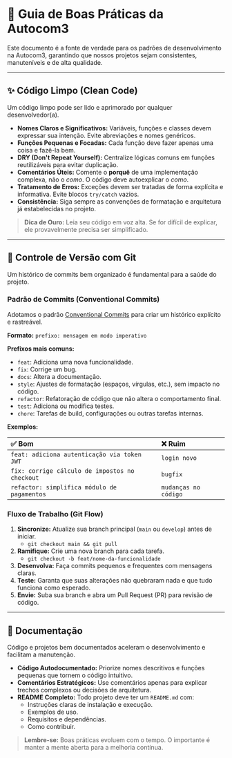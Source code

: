 # 🚀 Guia de Boas Práticas da Autocom3

Este documento é a fonte de verdade para os padrões de desenvolvimento na Autocom3, garantindo que nossos projetos sejam consistentes, manuteníveis e de alta qualidade.

---

## ✨ Código Limpo (Clean Code)

Um código limpo pode ser lido e aprimorado por qualquer desenvolvedor(a).

- **Nomes Claros e Significativos:** Variáveis, funções e classes devem expressar sua intenção. Evite abreviações e nomes genéricos.
- **Funções Pequenas e Focadas:** Cada função deve fazer apenas uma coisa e fazê-la bem.
- **DRY (Don't Repeat Yourself):** Centralize lógicas comuns em funções reutilizáveis para evitar duplicação.
- **Comentários Úteis:** Comente o **porquê** de uma implementação complexa, não o *como*. O código deve autoexplicar o *como*.
- **Tratamento de Erros:** Exceções devem ser tratadas de forma explícita e informativa. Evite blocos `try/catch` vazios.
- **Consistência:** Siga sempre as convenções de formatação e arquitetura já estabelecidas no projeto.

> **Dica de Ouro:** Leia seu código em voz alta. Se for difícil de explicar, ele provavelmente precisa ser simplificado.

---

## 🌿 Controle de Versão com Git

Um histórico de commits bem organizado é fundamental para a saúde do projeto.

### Padrão de Commits (Conventional Commits)
Adotamos o padrão [Conventional Commits](https://www.conventionalcommits.org/pt-br/) para criar um histórico explícito e rastreável.

**Formato:** `prefixo: mensagem em modo imperativo`

**Prefixos mais comuns:**
- `feat`: Adiciona uma nova funcionalidade.
- `fix`: Corrige um bug.
- `docs`: Altera a documentação.
- `style`: Ajustes de formatação (espaços, vírgulas, etc.), sem impacto no código.
- `refactor`: Refatoração de código que não altera o comportamento final.
- `test`: Adiciona ou modifica testes.
- `chore`: Tarefas de build, configurações ou outras tarefas internas.

**Exemplos:**

| ✅ Bom | ❌ Ruim |
| :--- | :--- |
| `feat: adiciona autenticação via token JWT` | `login novo` |
| `fix: corrige cálculo de impostos no checkout` | `bugfix` |
| `refactor: simplifica módulo de pagamentos` | `mudanças no código` |

### Fluxo de Trabalho (Git Flow)
1.  **Sincronize:** Atualize sua branch principal (`main` ou `develop`) antes de iniciar.
    - `git checkout main && git pull`
2.  **Ramifique:** Crie uma nova branch para cada tarefa.
    - `git checkout -b feat/nome-da-funcionalidade`
3.  **Desenvolva:** Faça commits pequenos e frequentes com mensagens claras.
4.  **Teste:** Garanta que suas alterações não quebraram nada e que tudo funciona como esperado.
5.  **Envie:** Suba sua branch e abra um Pull Request (PR) para revisão de código.

---

## 📝 Documentação

Código e projetos bem documentados aceleram o desenvolvimento e facilitam a manutenção.

- **Código Autodocumentado:** Priorize nomes descritivos e funções pequenas que tornem o código intuitivo.
- **Comentários Estratégicos:** Use comentários apenas para explicar trechos complexos ou decisões de arquitetura.
- **README Completo:** Todo projeto deve ter um `README.md` com:
  - Instruções claras de instalação e execução.
  - Exemplos de uso.
  - Requisitos e dependências.
  - Como contribuir.

> **Lembre-se:** Boas práticas evoluem com o tempo. O importante é manter a mente aberta para a melhoria contínua.